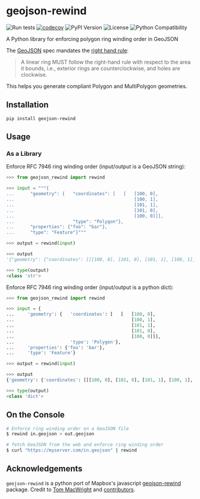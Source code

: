 # geojson-rewind

![Run tests](https://github.com/chris48s/geojson-rewind/workflows/Run%20tests/badge.svg?branch=master)
[![codecov](https://codecov.io/gh/chris48s/geojson-rewind/branch/master/graph/badge.svg?token=0WGM3W8ULH)](https://codecov.io/gh/chris48s/geojson-rewind)
![PyPI Version](https://img.shields.io/pypi/v/geojson-rewind.svg)
![License](https://img.shields.io/pypi/l/geojson-rewind.svg)
![Python Compatibility](https://img.shields.io/badge/dynamic/json?query=info.requires_python&label=python&url=https%3A%2F%2Fpypi.org%2Fpypi%2Fgeojson-rewind%2Fjson)

A Python library for enforcing polygon ring winding order in GeoJSON

The [GeoJSON](https://tools.ietf.org/html/rfc7946) spec mandates the [right hand rule](https://tools.ietf.org/html/rfc7946#section-3.1.6):

> A linear ring MUST follow the right-hand rule with respect to the area it bounds, i.e., exterior rings are counterclockwise, and holes are clockwise.

This helps you generate compliant Polygon and MultiPolygon geometries.

## Installation

```
pip install geojson-rewind
```

## Usage

### As a Library

Enforce RFC 7946 ring winding order (input/output is a GeoJSON string):

```py
>>> from geojson_rewind import rewind

>>> input = """{
...      "geometry": {   "coordinates": [   [   [100, 0],
...                                             [100, 1],
...                                             [101, 1],
...                                             [101, 0],
...                                             [100, 0]]],
...                      "type": "Polygon"},
...      "properties": {"foo": "bar"},
...      "type": "Feature"}"""

>>> output = rewind(input)

>>> output
'{"geometry": {"coordinates": [[[100, 0], [101, 0], [101, 1], [100, 1], [100, 0]]], "type": "Polygon"}, "properties": {"foo": "bar"}, "type": "Feature"}'

>>> type(output)
<class 'str'>
```

Enforce RFC 7946 ring winding order (input/output is a python dict):

```py
>>> from geojson_rewind import rewind

>>> input = {
...     'geometry': {   'coordinates': [   [   [100, 0],
...                                            [100, 1],
...                                            [101, 1],
...                                            [101, 0],
...                                            [100, 0]]],
...                     'type': 'Polygon'},
...     'properties': {'foo': 'bar'},
...     'type': 'Feature'}

>>> output = rewind(input)

>>> output
{'geometry': {'coordinates': [[[100, 0], [101, 0], [101, 1], [100, 1], [100, 0]]], 'type': 'Polygon'}, 'properties': {'foo': 'bar'}, 'type': 'Feature'}

>>> type(output)
<class 'dict'>
```

## On the Console

```sh
# Enforce ring winding order on a GeoJSON file
$ rewind in.geojson > out.geojson

# fetch GeoJSON from the web and enforce ring winding order
$ curl "https://myserver.com/in.geojson" | rewind
```

## Acknowledgements

`geojson-rewind` is a python port of Mapbox's javascript [geojson-rewind](https://github.com/mapbox/geojson-rewind) package. Credit to [Tom MacWright](https://github.com/tmcw) and [contributors](https://github.com/mapbox/geojson-rewind/graphs/contributors).
